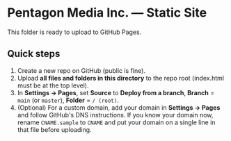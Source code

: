 
# Pentagon Media Inc. — Static Site

This folder is ready to upload to GitHub Pages.

## Quick steps
1) Create a new repo on GitHub (public is fine).
2) Upload **all files and folders in this directory** to the repo root (index.html must be at the top level).
3) In **Settings → Pages**, set **Source** to **Deploy from a branch**, **Branch** = `main` (or `master`), **Folder** = `/ (root)`.
4) (Optional) For a custom domain, add your domain in **Settings → Pages** and follow GitHub's DNS instructions. If you know your domain now, rename `CNAME.sample` to `CNAME` and put your domain on a single line in that file before uploading.

